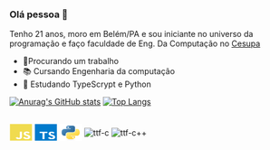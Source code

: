 ### Olá pessoa 👋

Tenho 21 anos, moro em Belém/PA e sou iniciante no universo da programação e faço faculdade de Eng. Da Computação no [Cesupa](https://www.cesupa.br/)

- 🔭Procurando um trabalho
- 📚 Cursando Engenharia da computação 
- 🌱 Estudando TypeScrypt e Python


[![Anurag's GitHub stats](https://github-readme-stats.vercel.app/api?username=Thiagottf&show_icons=true&theme=dark&include_all_commits=true&count_private=true"/)](https://github.com//github-readme-stats)
[![Top Langs](https://github-readme-stats.vercel.app/api/top-langs/?username=Thiagottf&layout&layout=compact&langs_count=7&theme=dark)](https://github.com/Thiagottf/github-readme-stats)

<div style="display: inline_block"><br>
  <img align="center" alt="ttf-Js" height="30" width="40" src="https://raw.githubusercontent.com/devicons/devicon/master/icons/javascript/javascript-plain.svg">
  <img align="center" alt="ttf-Ts" height="30" width="40" src="https://raw.githubusercontent.com/devicons/devicon/master/icons/typescript/typescript-plain.svg">
  <img align="center" alt="ttf-Python" height="30" width="40" src="https://raw.githubusercontent.com/devicons/devicon/master/icons/python/python-original.svg">
  <img align="center" alt="ttf-c" height="30" width="40" src="https://cdn.jsdelivr.net/gh/devicons/devicon/icons/c/c-original.svg">
  <img align="center" alt="ttf-c++" height="30" width="40"src="https://cdn.jsdelivr.net/gh/devicons/devicon/icons/cplusplus/cplusplus-original.svg" />
          
  ##
          
          
          
           
                      
          
</div>
